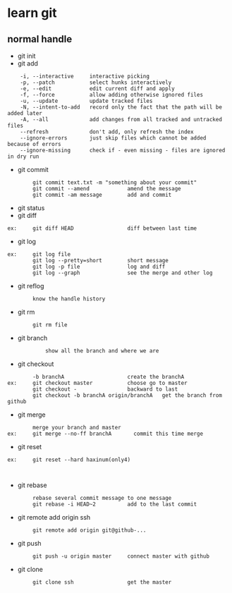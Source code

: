 <!--
 * @Description  : 
 * @Version      : 
 * @Author       : yan_wen
 * @Date         : 2020-03-18 14:04:31
 * @LastEdiors   : yan_wen
 * @LastEditTime : 2020-04-21 21:46:57
 -->
# learn git
## normal handle
- git init
- git add
```
    -i, --interactive     interactive picking
    -p, --patch           select hunks interactively
    -e, --edit            edit current diff and apply
    -f, --force           allow adding otherwise ignored files
    -u, --update          update tracked files
    -N, --intent-to-add   record only the fact that the path will be added later
    -A, --all             add changes from all tracked and untracked files
    --refresh             don't add, only refresh the index
    --ignore-errors       just skip files which cannot be added because of errors
    --ignore-missing      check if - even missing - files are ignored in dry run
```
- git commit
```
        git commit text.txt -m "something about your commit"
        git commit --amend            amend the message
        git commit -am message        add and commit
```
- git status
- git diff
```
ex:     git diff HEAD                 diff between last time
```
- git log
```
ex:     git log file
        git log --pretty=short        short message
        git log -p file               log and diff
        git log --graph               see the merge and other log

```
- git reflog
```
        know the handle history
```
- git rm
```
        git rm file
```
- git branch
```
            show all the branch and where we are
```
- git checkout
```
        -b branchA                    create the branchA
ex:     git checkout master           choose go to master
        git checkout -                backward to last
        git checkout -b branchA origin/branchA   get the branch from github
```
- git merge
```
        merge your branch and master
ex:     git merge --no-ff branchA       commit this time merge

```
- git reset
```
ex:     git reset --hard haxinum(only4)

        
```
- git rebase
```
        rebase several commit message to one message
        git rebase -i HEAD~2          add to the last commit
```
- git remote add origin ssh
```
        git remote add origin git@github-...
```
- git push
```
        git push -u origin master     connect master with github
```
- git clone
```
        git clone ssh                 get the master
```